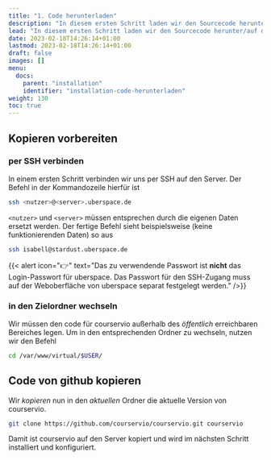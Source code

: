 ```yaml
---
title: "1. Code herunterladen"
description: "In diesem ersten Schritt laden wir den Sourcecode herunter/auf den Server."
lead: "In diesem ersten Schritt laden wir den Sourcecode herunter/auf den Server."
date: 2023-02-18T14:26:14+01:00
lastmod: 2023-02-18T14:26:14+01:00
draft: false
images: []
menu:
  docs:
    parent: "installation"
    identifier: "installation-code-herunterladen"
weight: 130
toc: true
---
```


## Kopieren vorbereiten

### per SSH verbinden

In einem ersten Schritt verbinden wir uns per SSH auf den Server. Der Befehl in der Kommandozeile hierfür ist

```bash
ssh <nutzer>@<server>.uberspace.de
```

`<nutzer>` und `<server>` müssen entsprechen durch die eigenen Daten ersetzt werden. Der fertige Befehl sieht beispielsweise (keine funktionierenden Daten) so aus

```bash
ssh isabell@stardust.uberspace.de
```

{{< alert icon="👉" text="Das zu verwendende Passwort ist <strong>nicht</strong> das Login-Passwort für uberspace. Das Passwort für den SSH-Zugang muss auf der Weboberfläche von uberspace separat festgelegt werden." />}}


### in den Zielordner wechseln

Wir müssen den code für courservio außerhalb des *öffentlich* erreichbaren Bereiches legen. Um in den entsprechenden Ordner zu wechseln, nutzen wir den Befehl

```bash
cd /var/www/virtual/$USER/
```

## Code von github kopieren

Wir *kopieren* nun in den *aktuellen* Ordner die aktuelle Version von courservio.

```bash
git clone https://github.com/courservio/courservio.git courservio
```

Damit ist courservio auf den Server kopiert und wird im nächsten Schritt installiert und konfiguriert.
